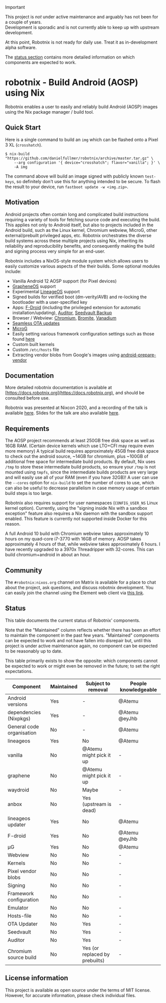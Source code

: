 <!--
SPDX-FileCopyrightText: 2020 Daniel Fullmer and robotnix contributors
SPDX-License-Identifier: MIT
-->

> [!IMPORTANT]
> This project is *not* under active maintenance and arguably has not been for a couple of years.  
> Development is sporadic and is not currently able to keep up with upstream development.

At this point, Robotnix is not ready for daily use. Treat it as in-development alpha software.

The [status section](#Status) contains more detailed information on which components are expected to work.

# robotnix - Build Android (AOSP) using Nix

Robotnix enables a user to easily and reliably build Android (AOSP) images using the Nix package manager / build tool.

## Quick Start
Here is a single command to build an `img` which can be flashed onto a Pixel 3 XL (`crosshatch`).
```console
$ nix-build "https://github.com/danielfullmer/robotnix/archive/master.tar.gz" \
    --arg configuration '{ device="crosshatch"; flavor="vanilla"; }' \
    -A img
```
The command above will build an image signed with publicly known `test-keys`, so definitely don't use this for anything intended to be secure.
To flash the result to your device, run `fastboot update -w <img.zip>`.

## Motivation
Android projects often contain long and complicated build instructions requiring a variety of tools for fetching source code and executing the build.
This applies not only to Android itself, but also to projects included in the Android build, such as the Linux kernel, Chromium webview, MicroG, other external/prebuilt privileged apps, etc.
Robotnix orchestrates the diverse build systems across these multiple projects using Nix, inheriting its reliability and reproducibility benefits, and consequently making the build and signing process very simple for an end-user.

Robotnix includes a NixOS-style module system which allows users to easily customize various aspects of the their builds.
Some optional modules include:
 - Vanilla Android 12 AOSP support (for Pixel devices)
 - [GrapheneOS](https://grapheneos.org/) support
 - Experimental [LineageOS](https://lineageos.org/) support
 - Signed builds for verified boot (dm-verity/AVB) and re-locking the bootloader with a user-specified key
 - Apps: [F-Droid](https://f-droid.org/) (including the privileged extension for automatic installation/updating), [Auditor](https://attestation.app/about), [Seedvault Backup](https://github.com/stevesoltys/backup)
 - Browser / Webview: [Chromium](https://www.chromium.org/Home), [Bromite](https://www.bromite.org/), [Vanadium](https://github.com/GrapheneOS/Vanadium)
 - [Seamless OTA updates](https://github.com/GrapheneOS/platform_packages_apps_Updater)
 - [MicroG](https://microg.org/)
 - Easily setting various framework configuration settings such as those found [here](https://android.googlesource.com/platform/frameworks/base/+/master/core/res/res/values/config.xml)
 - Custom built kernels
 - Custom `/etc/hosts` file
 - Extracting vendor blobs from Google's images using [android-prepare-vendor](https://github.com/anestisb/android-prepare-vendor)

## Documentation
More detailed robotnix documentation is available at [https://docs.robotnix.org](https://docs.robotnix.org), and should be consulted before use.

Robotnix was presented at Nixcon 2020, and a recording of the talk is available [here](https://youtu.be/7sQa04olUA0?t=22314).
Slides for the talk are also available [here](https://cfp.nixcon.org/media/robotnix-nixcon2020-final.pdf).

## Requirements
The AOSP project recommends at least 250GB free disk space as well as 16GB RAM. (Certain device kernels which use LTO+CFI may require even more memory)
A typical build requires approximately 45GB free disk space to check out the android source, ~14GB for chromium, plus ~100GB of additional free space for intermediate build products.
By default, Nix uses `/tmp` to store these intermediate build products, so ensure your `/tmp` is not mounted using `tmpfs`, since the intermediate builds products are very large and will easily use all of your RAM (even if you have 32GB)!
A user can use the `--cores` option for `nix-build` to set the number of cores to use, which can also be useful to decrease parallelism in case memory usage of certain build steps is too large.

Robotnix also requires support for user namespaces (`CONFIG_USER_NS` Linux kernel option).
Currently, using the "signing inside Nix with a sandbox exception" feature also requires a Nix daemon with the sandbox support enabled.
This feature is currently not supported inside Docker for this reason.

A full Android 10 build with Chromium webview takes approximately 10 hours on my quad-core i7-3770 with 16GB of memory.
AOSP takes approximately 4 hours of that, while webview takes approximately 6 hours.
I have recently upgraded to a 3970x Threadripper with 32-cores.
This can build chromium+android in about an hour.

## Community
The `#robotnix:nixos.org` channel on Matrix is available for a place to chat about the project, ask questions, and discuss robotnix development.
You can easily join the channel using the Element web client via [this link](https://app.element.io/#/room/#robotnix:nixos.org).

## Status

This table documents the current status of Robotnix' components.

Note that the "Maintained" column reflects whether there has been an effort to maintain the component in the past few years. "Maintained" components can be expected to work and not have fallen into disrepair but, until this project is under active maintenance again, no component can be expected to be reasonably up to date.

This table primarily exists to show the opposite: which components cannot be expected to work or might even be removed in the future; to set the right expectations.

| Component                 | Maintained | Subject to removal             | People knowledgeable |
|---------------------------|------------|--------------------------------|----------------------|
| Android versions          | Yes        | -                              | @Atemu               |
| dependencies (Nixpkgs)    | Yes        | -                              | @Atemu @eyJhb        |
| General code organisation | No         | -                              | @Atemu               |
| lineageos                 | Yes        | No                             | @Atemu               |
| vanilla                   | No         | @Atemu might pick it up        | -                    |
| graphene                  | No         | @Atemu might pick it up        | -                    |
| waydroid                  | No         | Maybe                          | -                    |
| anbox                     | No         | Yes (upstream is dead)         | -                    |
| lineageos updater         | Yes        | No                             | @Atemu               |
| F-droid                   | Yes        | No                             | @Atemu @eyJhb        |
| µG                        | Yes        | No                             | @Atemu               |
| Webview                   | No         | No                             | -                    |
| Kernels                   | No         | No                             | -                    |
| Pixel vendor blobs        | No         | No                             | -                    |
| Signing                   | No         | No                             | -                    |
| Framework configuration   | No         | No                             | -                    |
| Emulator                  | No         | No                             | -                    |
| Hosts-file                | No         | No                             | -                    |
| OTA Updater               | No         | Yes                            | -                    |
| Seedvault                 | No         | Yes                            | -                    |
| Auditor                   | No         | Yes                            | -                    |
| Chromium source build     | No         | Yes (or replaced by prebuilts) | -                    |

## License information
This project is available as open source under the terms of MIT license. However, for accurate information, please check individual files.
